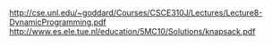http://cse.unl.edu/~goddard/Courses/CSCE310J/Lectures/Lecture8-DynamicProgramming.pdf
http://www.es.ele.tue.nl/education/5MC10/Solutions/knapsack.pdf
